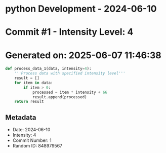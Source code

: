 ﻿# python Development - 2024-06-10
# Commit #1 - Intensity Level: 4
# Generated on: 2025-06-07 11:46:38
```python
def process_data_1(data, intensity=4):
    '''Process data with specified intensity level'''
    result = []
    for item in data:
        if item > 0:
            processed = item * intensity + 66
            result.append(processed)
    return result
```
## Metadata
- Date: 2024-06-10
- Intensity: 4
- Commit Number: 1
- Random ID: 848979567

